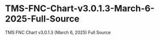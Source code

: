 # TMS-FNC-Chart-v3.0.1.3-March-6-2025-Full-Source
TMS FNC Chart v3.0.1.3 (March 6, 2025) Full Source
